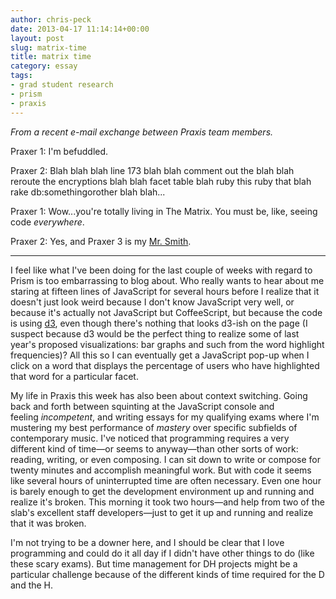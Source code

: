 ```yaml
---
author: chris-peck
date: 2013-04-17 11:14:14+00:00
layout: post
slug: matrix-time
title: matrix time
category: essay
tags:
- grad student research
- prism
- praxis
---
```


_From a recent e-mail exchange between Praxis team members._

Praxer 1: I'm befuddled.

Praxer 2: Blah blah blah line 173 blah blah comment out the blah blah reroute the encryptions blah blah facet table blah ruby this ruby that blah rake db:somethingorother blah blah...

Praxer 1: Wow...you're totally living in The Matrix. You must be, like, seeing code _everywhere_.

Praxer 2: Yes, and Praxer 3 is my [Mr. Smith](http://www.youtube.com/watch?v=atwY-VH8hGM).

---

I feel like what I've been doing for the last couple of weeks with regard to Prism is too embarrassing to blog about. Who really wants to hear about me staring at fifteen lines of JavaScript for several hours before I realize that it doesn't just look weird because I don't know JavaScript very well, or because it's actually not JavaScript but CoffeeScript, but because the code is using [d3](http://d3js.org/), even though there's nothing that looks d3-ish on the page (I suspect because d3 would be the perfect thing to realize some of last year's proposed visualizations: bar graphs and such from the word highlight frequencies)? All this so I can eventually get a JavaScript pop-up when I click on a word that displays the percentage of users who have highlighted that word for a particular facet.

My life in Praxis this week has also been about context switching. Going back and forth between squinting at the JavaScript console and feeling _incompetent_, and writing essays for my qualifying exams where I'm mustering my best performance of _mastery_ over specific subfields of contemporary music. I've noticed that programming requires a very different kind of time&mdash;or seems to anyway&mdash;than other sorts of work: reading, writing, or even composing. I can sit down to write or compose for twenty minutes and accomplish meaningful work. But with code it seems like several hours of uninterrupted time are often necessary. Even one hour is barely enough to get the development environment up and running and realize it's broken. This morning it took two hours&mdash;and help from two of the slab's excellent staff developers&mdash;just to get it up and running and realize that it was broken.

I'm not trying to be a downer here, and I should be clear that I love programming and could do it all day if I didn't have other things to do (like these scary exams). But time management for DH projects might be a particular challenge because of the different kinds of time required for the D and the H.
